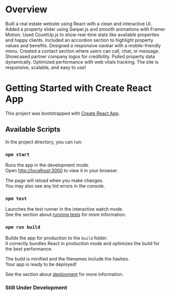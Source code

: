 # Overview

Built a real estate website using React with a clean and interactive UI. Added a property slider using Swiper.js and smooth animations with Framer Motion. Used CountUp.js to show real-time stats like available properties and happy clients. Included an accordion section to highlight property values and benefits. Designed a responsive navbar with a mobile-friendly menu. Created a contact section where users can call, chat, or message. Showcased partner company logos for credibility. Pulled property data dynamically. Optimized performance with web vitals tracking. The site is responsive, scalable, and easy to use! 

# Getting Started with Create React App

This project was bootstrapped with [Create React App](https://github.com/facebook/create-react-app).

## Available Scripts

In the project directory, you can run:

### `npm start`

Runs the app in the development mode.\
Open [http://localhost:3000](http://localhost:3000) to view it in your browser.

The page will reload when you make changes.\
You may also see any lint errors in the console.

### `npm test`

Launches the test runner in the interactive watch mode.\
See the section about [running tests](https://facebook.github.io/create-react-app/docs/running-tests) for more information.

### `npm run build`

Builds the app for production to the `build` folder.\
It correctly bundles React in production mode and optimizes the build for the best performance.

The build is minified and the filenames include the hashes.\
Your app is ready to be deployed!

See the section about [deployment](https://facebook.github.io/create-react-app/docs/deployment) for more information.


### Still Under Development


